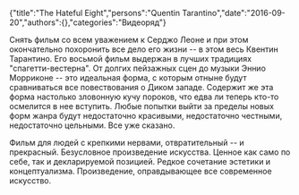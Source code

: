 {"title":"The Hateful Eight","persons":"Quentin Tarantino","date":"2016-09-20","authors":{},"categories":"Видеоряд"}

Снять фильм со всем уважением к Серджо Леоне и при этом окончательно похоронить все дело его жизни -- в этом весь Квентин Тарантино. Его восьмой фильм выдержан в лучших традициях "спагетти-вестерна". От долгих пейзажных сцен до музыки Эннио Морриконе -- это идеальная форма, с которым отныне будут сравниваться все повествования о Диком западе. Содержит же эта форма настолько зловонную кучу пороков, что едва ли теперь кто-то осмелится в нее вступить. Любые попытки выйти за пределы новых форм жанра будут недостаточно красивыми, недостаточно честными, недостаточно цельными. Все уже сказано.

Фильм для людей с крепкими нервами, отвратительный -- и прекрасный. Безусловное произведение искусства. Ценное как само по себе, так и декларируемой позицией. Редкое сочетание эстетики и концептуализма. Произведение, оправдывающее все современное искусство.
